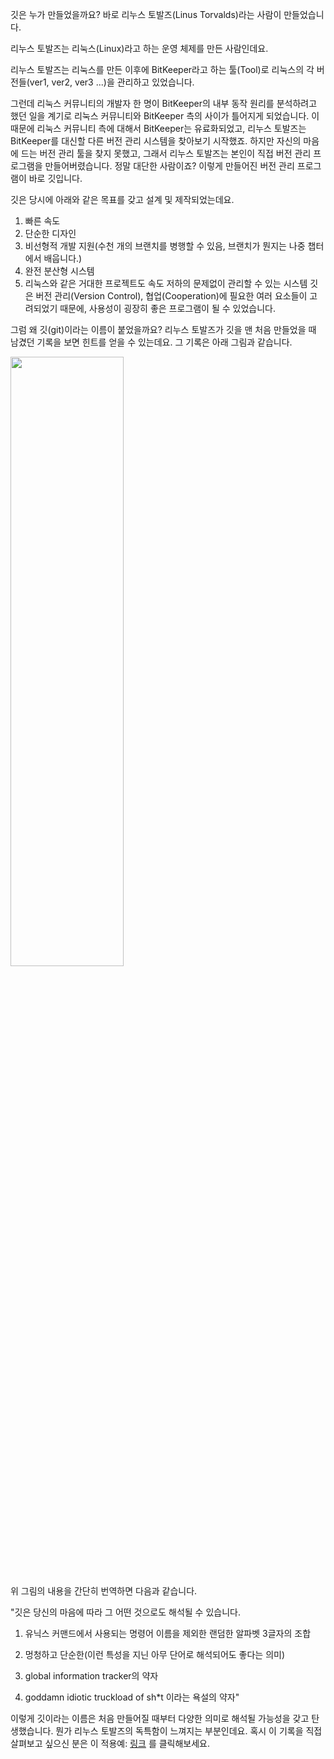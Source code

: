 깃은 누가 만들었을까요? 바로 리누스 토발즈(Linus Torvalds)라는 사람이 만들었습니다. 

리누스 토발즈는 리눅스(Linux)라고 하는 운영 체제를 만든 사람인데요.

리누스 토발즈는 리눅스를 만든 이후에 BitKeeper라고 하는 툴(Tool)로 리눅스의 각 버전들(ver1, ver2, ver3 ...)을 관리하고 있었습니다.

그런데 리눅스 커뮤니티의 개발자 한 명이 BitKeeper의 내부 동작 원리를 분석하려고 했던 일을 계기로 리눅스 커뮤니티와 BitKeeper 측의 사이가 틀어지게 되었습니다. 이때문에 리눅스 커뮤니티 측에 대해서 BitKeeper는 유료화되었고, 리누스 토발즈는 BitKeeper를 대신할 다른 버전 관리 시스템을 찾아보기 시작했죠. 하지만 자신의 마음에 드는 버전 관리 툴을 찾지 못했고, 그래서 리누스 토발즈는 본인이 직접 버전 관리 프로그램을 만들어버렸습니다. 정말 대단한 사람이죠? 이렇게 만들어진 버전 관리 프로그램이 바로 깃입니다.

깃은 당시에 아래와 같은 목표를 갖고 설계 및 제작되었는데요.

1. 빠른 속도 
2. 단순한 디자인
3. 비선형적 개발 지원(수천 개의 브랜치를 병행할 수 있음, 브랜치가 뭔지는 나중 챕터에서 배웁니다.)
4. 완전 분산형 시스템  
5. 리눅스와 같은 거대한 프로젝트도 속도 저하의 문제없이 관리할 수 있는 시스템
깃은 버전 관리(Version Control), 협업(Cooperation)에 필요한 여러 요소들이 고려되었기 때문에, 사용성이 굉장히 좋은 프로그램이 될 수 있었습니다. 

그럼 왜 깃(git)이라는 이름이 붙었을까요? 리누스 토발즈가 깃을 맨 처음 만들었을 때 남겼던 기록을 보면 힌트를 얻을 수 있는데요. 그 기록은 아래 그림과 같습니다. 

<img src="https://user-images.githubusercontent.com/64893709/96022090-51c46300-0e8b-11eb-8230-eea3210bcac5.png" width="60%" height="50%"></img>

위 그림의 내용을 간단히 번역하면 다음과 같습니다. 

"깃은 당신의 마음에 따라 그 어떤 것으로도 해석될 수 있습니다. 

1. 유닉스 커맨드에서 사용되는 명령어 이름을 제외한 랜덤한 알파벳 3글자의 조합

2. 멍청하고 단순한(이런 특성을 지닌 아무 단어로 해석되어도 좋다는 의미)

3. global information tracker의 약자

4. goddamn idiotic truckload of sh*t 이라는 욕설의 약자"

이렇게 깃이라는 이름은 처음 만들어질 때부터 다양한 의미로 해석될 가능성을 갖고 탄생했습니다. 뭔가 리누스 토발즈의 독특함이 느껴지는 부분인데요. 혹시 이 기록을 직접 살펴보고 싶으신 분은 이 적용예: [링크](https://github.com/git/git/commit/e83c5163316f89bfbde7d9ab23ca2e25604af290)
를 클릭해보세요. 
